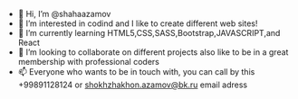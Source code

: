 - 👋 Hi, I’m @shahaazamov
- 👀 I’m interested in codind and I like to create different web sites!
- 🌱 I’m currently learning HTML5,CSS,SASS,Bootstrap,JAVASCRIPT,and React
- 💞️ I’m looking to collaborate on different projects also like to be in a great membership with professional coders
- 📫 Everyone who wants to be in touch with, you can call by this +99891128124 or shokhzhakhon.azamov@bk.ru email adress

<!---
shahaazamov/shahaazamov is a ✨ special ✨ repository because its `README.md` (this file) appears on your GitHub profile.
You can click the Preview link to take a look at your changes.
--->

